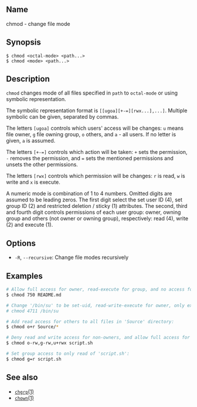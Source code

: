 ## Name

chmod - change file mode

## Synopsis

```**sh
$ chmod <octal-mode> <path...>
$ chmod <mode> <path...>
```

## Description

`chmod` changes mode of all files specified in `path` to `octal-mode` or using symbolic representation.

The symbolic representation format is `[[ugoa][+-=][rwx...],...]`. Multiple symbolic can be given, separated by commas.

The letters `[ugoa]` controls which users' access will be changes: `u` means file owner, `g` file owning group, `o` others, and `a` - all users. If no letter is given, `a` is assumed.

The letters `[+-=]` controls which action will be taken: `+` sets the permission, `-` removes the permission, and `=` sets the mentioned permissions and unsets the other permissions.

The letters `[rwx]` controls which permission will be changes: `r` is read, `w` is write and `x` is execute.

A numeric mode is combination of 1 to 4 numbers. Omitted digits are assumed to be leading zeros. The first digit select the set user ID (4), set group ID (2) and restricted deletion / sticky (1) attributes. The second, third and fourth digit controls permissions of each user group: owner, owning group and others (not owner or owning group), respectively: read (4), write (2) and execute (1).

## Options

* `-R`, `--recursive`: Change file modes recursively

## Examples

```sh
# Allow full access for owner, read-execute for group, and no access for others, of 'README.md':
$ chmod 750 README.md

# Change '/bin/su' to be set-uid, read-write-execute for owner, only execute for others:
# chmod 4711 /bin/su

# Add read access for others to all files in 'Source' directory:
$ chmod o+r Source/*

# Deny read and write access for non-owners, and allow full access for owners of 'script.sh':
$ chmod o-rw,g-rw,u+rwx script.sh

# Set group access to only read of 'script.sh':
$ chmod g=r script.sh
```

## See also

* [`chgrp`(1)](help://man/1/chgrp)
* [`chown`(1)](help://man/1/chown)
